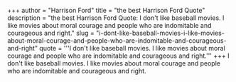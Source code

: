 +++
author = "Harrison Ford"
title = "the best Harrison Ford Quote"
description = "the best Harrison Ford Quote: I don't like baseball movies. I like movies about moral courage and people who are indomitable and courageous and right."
slug = "i-dont-like-baseball-movies-i-like-movies-about-moral-courage-and-people-who-are-indomitable-and-courageous-and-right"
quote = '''I don't like baseball movies. I like movies about moral courage and people who are indomitable and courageous and right.'''
+++
I don't like baseball movies. I like movies about moral courage and people who are indomitable and courageous and right.
